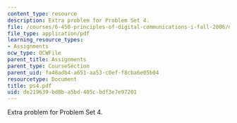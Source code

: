 ```yaml
---
content_type: resource
description: Extra problem for Problem Set 4.
file: /courses/6-450-principles-of-digital-communications-i-fall-2006/de219639bd8ba5bd405cbdf3e7e97201_ps4.pdf
file_type: application/pdf
learning_resource_types:
- Assignments
ocw_type: OCWFile
parent_title: Assignments
parent_type: CourseSection
parent_uid: fa48adb4-a651-aa53-c0ef-f8cba6e05b04
resourcetype: Document
title: ps4.pdf
uid: de219639-bd8b-a5bd-405c-bdf3e7e97201
---
```

Extra problem for Problem Set 4.

